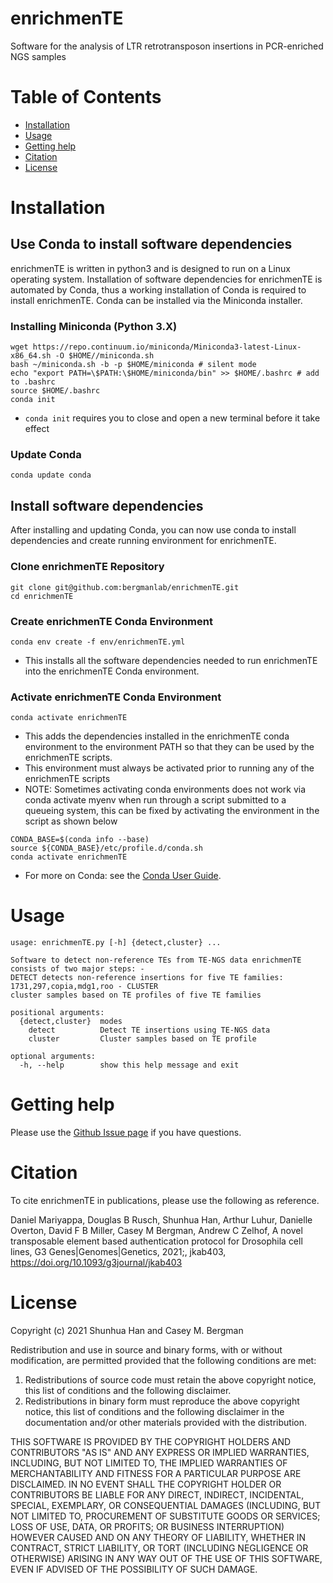# enrichmenTE
Software for the analysis of LTR retrotransposon insertions in PCR-enriched NGS samples

# Table of Contents
* [Installation](#install)
* [Usage](#run)
* [Getting help](#help)
* [Citation](#citation)
* [License](#license)

# <a name="install"></a> Installation
## Use Conda to install software dependencies
enrichmenTE is written in python3 and is designed to run on a Linux operating system. Installation of software dependencies for enrichmenTE is automated by Conda, thus a working installation of Conda is required to install enrichmenTE. Conda can be installed via the Miniconda installer.

### Installing Miniconda (Python 3.X)
```
wget https://repo.continuum.io/miniconda/Miniconda3-latest-Linux-x86_64.sh -O $HOME//miniconda.sh
bash ~/miniconda.sh -b -p $HOME/miniconda # silent mode
echo "export PATH=\$PATH:\$HOME/miniconda/bin" >> $HOME/.bashrc # add to .bashrc
source $HOME/.bashrc
conda init
```
- `conda init` requires you to close and open a new terminal before it take effect

### Update Conda
```
conda update conda
```

## Install software dependencies
After installing and updating Conda, you can now use conda to install dependencies and create running environment for enrichmenTE.
### Clone enrichmenTE Repository
```
git clone git@github.com:bergmanlab/enrichmenTE.git
cd enrichmenTE
```
### Create enrichmenTE Conda Environment
```
conda env create -f env/enrichmenTE.yml
```
- This installs all the software dependencies needed to run enrichmenTE into the enrichmenTE Conda environment.

### Activate enrichmenTE Conda Environment
```
conda activate enrichmenTE
```
- This adds the dependencies installed in the enrichmenTE conda environment to the environment PATH so that they can be used by the enrichmenTE scripts.
- This environment must always be activated prior to running any of the enrichmenTE scripts
- NOTE: Sometimes activating conda environments does not work via conda activate myenv when run through a script submitted to a queueing system, this can be fixed by activating the environment in the script as shown below
```
CONDA_BASE=$(conda info --base)
source ${CONDA_BASE}/etc/profile.d/conda.sh
conda activate enrichmenTE
```
- For more on Conda: see the [Conda User Guide](https://docs.conda.io/projects/conda/en/latest/index.html).


# <a name="run"></a> Usage
```
usage: enrichmenTE.py [-h] {detect,cluster} ...

Software to detect non-reference TEs from TE-NGS data enrichmenTE consists of two major steps: -
DETECT detects non-reference insertions for five TE families: 1731,297,copia,mdg1,roo - CLUSTER
cluster samples based on TE profiles of five TE families

positional arguments:
  {detect,cluster}  modes
    detect          Detect TE insertions using TE-NGS data
    cluster         Cluster samples based on TE profile

optional arguments:
  -h, --help        show this help message and exit
```

# <a name="help"></a> Getting help
Please use the [Github Issue page](https://github.com/bergmanlab/enrichmenTE/issues) if you have questions.

# <a name="citation"></a> Citation
To cite enrichmenTE in publications, please use the following as reference.

Daniel Mariyappa, Douglas B Rusch, Shunhua Han, Arthur Luhur, Danielle Overton, David F B Miller, Casey M Bergman, Andrew C Zelhof, A novel transposable element based authentication protocol for Drosophila cell lines, G3 Genes|Genomes|Genetics, 2021;, jkab403, https://doi.org/10.1093/g3journal/jkab403

# <a name="license"></a> License
Copyright (c) 2021 Shunhua Han and Casey M. Bergman

Redistribution and use in source and binary forms, with or without modification, are permitted provided that the following conditions are met:

1. Redistributions of source code must retain the above copyright notice, this list of conditions and the following disclaimer.
2. Redistributions in binary form must reproduce the above copyright notice, this list of conditions and the following disclaimer in the documentation and/or other materials provided with the distribution.

THIS SOFTWARE IS PROVIDED BY THE COPYRIGHT HOLDERS AND CONTRIBUTORS "AS IS" AND ANY EXPRESS OR IMPLIED WARRANTIES, INCLUDING, BUT NOT LIMITED TO, THE IMPLIED WARRANTIES OF MERCHANTABILITY AND FITNESS FOR A PARTICULAR PURPOSE ARE DISCLAIMED. IN NO EVENT SHALL THE COPYRIGHT HOLDER OR CONTRIBUTORS BE LIABLE FOR ANY DIRECT, INDIRECT, INCIDENTAL, SPECIAL, EXEMPLARY, OR CONSEQUENTIAL DAMAGES (INCLUDING, BUT NOT LIMITED TO, PROCUREMENT OF SUBSTITUTE GOODS OR SERVICES; LOSS OF USE, DATA, OR PROFITS; OR BUSINESS INTERRUPTION) HOWEVER CAUSED AND ON ANY THEORY OF LIABILITY, WHETHER IN CONTRACT, STRICT LIABILITY, OR TORT (INCLUDING NEGLIGENCE OR OTHERWISE) ARISING IN ANY WAY OUT OF THE USE OF THIS SOFTWARE, EVEN IF ADVISED OF THE POSSIBILITY OF SUCH DAMAGE.
